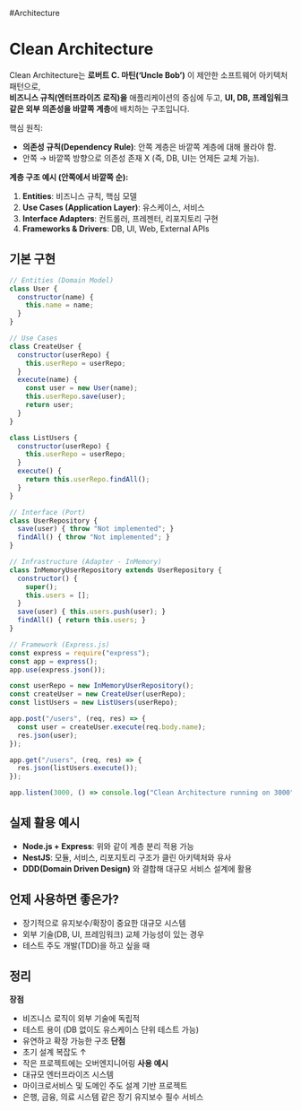 #Architecture

# Clean Architecture

Clean Architecture는 **로버트 C. 마틴(‘Uncle Bob’)** 이 제안한 소프트웨어 아키텍처 패턴으로,  
**비즈니스 규칙(엔터프라이즈 로직)을** 애플리케이션의 중심에 두고, **UI, DB, 프레임워크 같은 외부 의존성을 바깥쪽 계층**에 배치하는 구조입니다.

핵심 원칙:
- **의존성 규칙(Dependency Rule)**: 안쪽 계층은 바깥쪽 계층에 대해 몰라야 함.
- 안쪽 → 바깥쪽 방향으로 의존성 존재 X (즉, DB, UI는 언제든 교체 가능).

**계층 구조 예시 (안쪽에서 바깥쪽 순):**
1. **Entities**: 비즈니스 규칙, 핵심 모델
2. **Use Cases (Application Layer)**: 유스케이스, 서비스
3. **Interface Adapters**: 컨트롤러, 프레젠터, 리포지토리 구현
4. **Frameworks & Drivers**: DB, UI, Web, External APIs

## 기본 구현

```js
// Entities (Domain Model)
class User {
  constructor(name) {
    this.name = name;
  }
}

// Use Cases
class CreateUser {
  constructor(userRepo) {
    this.userRepo = userRepo;
  }
  execute(name) {
    const user = new User(name);
    this.userRepo.save(user);
    return user;
  }
}

class ListUsers {
  constructor(userRepo) {
    this.userRepo = userRepo;
  }
  execute() {
    return this.userRepo.findAll();
  }
}

// Interface (Port)
class UserRepository {
  save(user) { throw "Not implemented"; }
  findAll() { throw "Not implemented"; }
}

// Infrastructure (Adapter - InMemory)
class InMemoryUserRepository extends UserRepository {
  constructor() {
    super();
    this.users = [];
  }
  save(user) { this.users.push(user); }
  findAll() { return this.users; }
}

// Framework (Express.js)
const express = require("express");
const app = express();
app.use(express.json());

const userRepo = new InMemoryUserRepository();
const createUser = new CreateUser(userRepo);
const listUsers = new ListUsers(userRepo);

app.post("/users", (req, res) => {
  const user = createUser.execute(req.body.name);
  res.json(user);
});

app.get("/users", (req, res) => {
  res.json(listUsers.execute());
});

app.listen(3000, () => console.log("Clean Architecture running on 3000"));
```

## 실제 활용 예시

- **Node.js + Express**: 위와 같이 계층 분리 적용 가능
- **NestJS**: 모듈, 서비스, 리포지토리 구조가 클린 아키텍처와 유사
- **DDD(Domain Driven Design)** 와 결합해 대규모 서비스 설계에 활용

## 언제 사용하면 좋은가?

- 장기적으로 유지보수/확장이 중요한 대규모 시스템
- 외부 기술(DB, UI, 프레임워크) 교체 가능성이 있는 경우
- 테스트 주도 개발(TDD)을 하고 싶을 때

## 정리

**장점**
- 비즈니스 로직이 외부 기술에 독립적
- 테스트 용이 (DB 없이도 유스케이스 단위 테스트 가능)
- 유연하고 확장 가능한 구조
**단점**
- 초기 설계 복잡도 ↑
- 작은 프로젝트에는 오버엔지니어링
**사용 예시**
- 대규모 엔터프라이즈 시스템
- 마이크로서비스 및 도메인 주도 설계 기반 프로젝트
- 은행, 금융, 의료 시스템 같은 장기 유지보수 필수 서비스
